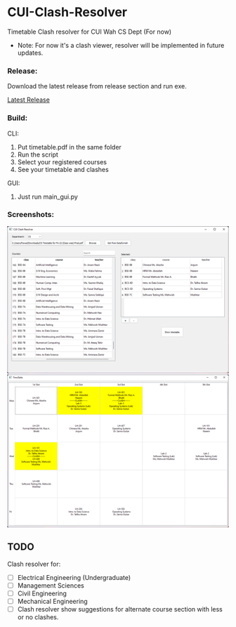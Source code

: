# CUI-Clash-Resolver
Timetable Clash resolver for CUI Wah CS Dept (For now)
- Note: For now it's a clash viewer, resolver will be implemented in future updates.

### Release:
Download the latest release from release section and run exe.
<div><a href='/releases/latest'>Latest Release</a></div>

### Build:
CLI:
1. Put timetable.pdf in the same folder
2. Run the script
3. Select your registered courses
4. See your timetable and clashes

GUI:
1. Just run main_gui.py

### Screenshots:
<img src="screenshots/clash_resolver.png">
<img src="screenshots/timetable.png">

## TODO
Clash resolver for:
- [ ] Electrical Engineering (Undergraduate)
- [ ] Management Sciences
- [ ] Civil Engineering
- [ ] Mechanical Engineering
- [ ] Clash resolver show suggestions for alternate course section with less or no clashes.
